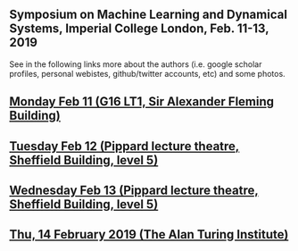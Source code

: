 Symposium on Machine Learning and Dynamical Systems, Imperial College London, Feb. 11-13, 2019
---

See in the following links more about the authors (i.e. google scholar profiles, 
personal webistes, github/twitter accounts, etc) and some photos.


## [Monday Feb 11 (G16 LT1, Sir Alexander Fleming Building)](/docs/symposium/program_abstracts/11feb2019-monday)


## [Tuesday Feb 12 (Pippard lecture theatre, Sheffield Building, level 5)](/docs/symposium/program_abstracts/12feb2019-tuesday)

## [Wednesday Feb 13 (Pippard lecture theatre, Sheffield Building, level 5)](/docs/symposium/program_abstracts/13feb2019-wednesday)

## [Thu, 14 February 2019 (The Alan Turing Institute)](/docs/symposium/program_abstracts/14feb2019-thursday)







